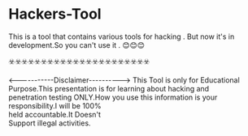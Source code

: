 # Hackers-Tool
This is a tool that contains various tools for hacking . But now it's in development.So you can't use it . 😊😊😊

☣️☣️☣️☣️☣️☣️☣️☣️☣️☣️☣️☣️☣️☣️☣️☣️☣️☣️☣️☣️☣️☣️


<-----------Disclaimer---------->
This Tool is only for Educational 
Purpose.This presentation is for
learning about hacking and        
penetration testing ONLY.How you
use this information is your    
responsibility.I will be 100%   
held accountable.It Doesn't      
Support illegal activities.      

                                                                
 
